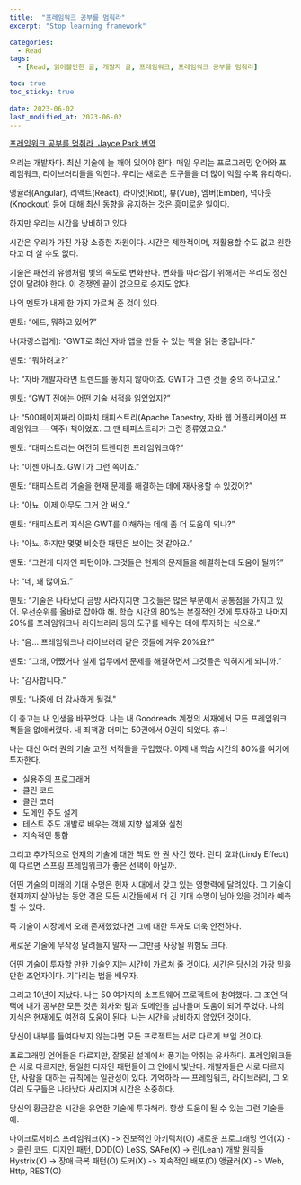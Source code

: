 ```yaml
---
title:  "프레임워크 공부를 멈춰라"
excerpt: "Stop learning framework"

categories:
  - Read
tags:
  - [Read, 읽어볼만한 글, 개발자 글, 프레임워크, 프레임워크 공부를 멈춰라]

toc: true
toc_sticky: true
 
date: 2023-06-02
last_modified_at: 2023-06-02
---
```


[프레임워크 공부를 멈춰라, Jayce Park 번역](https://medium.com/@jongyoungpark/%ED%94%84%EB%A0%88%EC%9E%84%EC%9B%8C%ED%81%AC-%EA%B3%B5%EB%B6%80%EB%A5%BC-%EB%A9%88%EC%B6%B0%EB%9D%BC-1afa37644474)

우리는 개발자다. 최신 기술에 늘 깨어 있어야 한다. 매일 우리는 프로그래밍 언어와 프레임워크, 라이브러리들을 익힌다. 우리는 새로운 도구들을 더 많이 익힐 수록 유리하다.

앵귤러(Angular), 리액트(React), 라이엇(Riot), 뷰(Vue), 엠버(Ember), 넉아웃(Knockout) 등에 대해 최신 동향을 유지하는 것은 흥미로운 일이다.

하지만 우리는 시간을 낭비하고 있다.

시간은 우리가 가진 가장 소중한 자원이다. 시간은 제한적이며, 재활용할 수도 없고 원한다고 더 살 수도 없다.

기술은 패션의 유행처럼 빛의 속도로 변화한다. 변화를 따라잡기 위해서는 우리도 정신없이 달려야 한다. 이 경쟁엔 끝이 없으므로 승자도 없다.

나의 멘토가 내게 한 가지 가르쳐 준 것이 있다.

멘토: “에드, 뭐하고 있어?”

나(자랑스럽게): “GWT로 최신 자바 앱을 만들 수 있는 책을 읽는 중입니다.”

멘토: “뭐하려고?”

나: “자바 개발자라면 트렌드를 놓치지 않아야죠. GWT가 그런 것들 중의 하나고요.”

멘토: “GWT 전에는 어떤 기술 서적을 읽었었지?”

나: “500페이지짜리 아파치 태피스트리(Apache Tapestry, 자바 웹 어플리케이션 프레임워크 — 역주) 책이었죠. 그 땐 태피스트리가 그런 종류였고요.”

멘토: “태피스트리는 여전히 트렌디한 프레임워크야?”

나: “이젠 아니죠. GWT가 그런 쪽이죠.”

멘토: “태피스트리 기술을 현재 문제를 해결하는 데에 재사용할 수 있겠어?”

나: “아뇨, 이제 아무도 그거 안 써요.”

멘토: “태피스트리 지식은 GWT를 이해하는 데에 좀 더 도움이 되나?”

나: “아뇨, 하지만 몇몇 비슷한 패턴은 보이는 것 같아요.”

멘토: “그런게 디자인 패턴이야. 그것들은 현재의 문제들을 해결하는데 도움이 될까?”

나: “네, 꽤 많이요.”

멘토: “기술은 나타났다 금방 사라지지만 그것들은 많은 부분에서 공통점을 가지고 있어. 우선순위를 올바로 잡아야 해. 학습 시간의 80%는 본질적인 것에 투자하고 나머지 20%를 프레임워크나 라이브러리 등의 도구를 배우는 데에 투자하는 식으로.”

나: “음… 프레임워크나 라이브러리 같은 것들에 겨우 20%요?”

멘토: “그래, 어쨌거나 실제 업무에서 문제를 해결하면서 그것들은 익혀지게 되니까.”

나: “감사합니다."

멘토: “나중에 더 감사하게 될걸."

이 충고는 내 인생을 바꾸었다. 나는 내 Goodreads 계정의 서재에서 모든 프레임워크 책들을 없애버렸다. 내 죄책감 더미는 50권에서 0권이 되었다. 휴~!

나는 대신 여러 권의 기술 고전 서적들을 구입했다. 이제 내 학습 시간의 80%를 여기에 투자한다.

- 실용주의 프로그래머
- 클린 코드
- 클린 코더
- 도메인 주도 설계
- 테스트 주도 개발로 배우는 객체 지향 설계와 실천
- 지속적인 통합

그리고 추가적으로 현재의 기술에 대한 책도 한 권 사긴 했다. 린디 효과(Lindy Effect)에 따르면 스프링 프레임워크가 좋은 선택이 아닐까.

어떤 기술의 미래의 기대 수명은 현재 시대에서 갖고 있는 영향력에 달려있다. 그 기술이 현재까지 살아남는 동안 겪은 모든 시간들에서 더 긴 기대 수명이 남아 있을 것이라 예측할 수 있다.

즉 기술이 시장에서 오래 존재했었다면 그에 대한 투자도 더욱 안전하다.

새로운 기술에 무작정 달려들지 말자 — 그만큼 사장될 위험도 크다.

어떤 기술이 투자할 만한 기술인지는 시간이 가르쳐 줄 것이다. 시간은 당신의 가장 믿을만한 조언자이다. 기다리는 법을 배우자.

그리고 10년이 지났다. 나는 50 여가지의 소프트웨어 프로젝트에 참여했다. 그 조언 덕택에 내가 공부한 모든 것은 회사와 팀과 도메인을 넘나들며 도움이 되어 주었다. 나의 지식은 현재에도 여전히 도움이 된다. 나는 시간을 낭비하지 않았던 것이다.

당신이 내부를 들여다보지 않는다면 모든 프로젝트는 서로 다르게 보일 것이다.

프로그래밍 언어들은 다르지만, 잘못된 설계에서 풍기는 악취는 유사하다.
프레임워크들은 서로 다르지만, 동일한 디자인 패턴들이 그 안에서 빛난다.
개발자들은 서로 다르지만, 사람을 대하는 규칙에는 일관성이 있다.
기억하라 — 프레임워크, 라이브러리, 그 외 여러 도구들은 나타났다 사라지며 시간은 소중하다.

당신의 황금같은 시간을 유연한 기술에 투자해라. 항상 도움이 될 수 있는 그런 기술들에.

마이크로서비스 프레임워크(X) -> 진보적인 아키텍처(O)
새로운 프로그래밍 언어(X) -> 클린 코드, 디자인 패턴, DDD(O)
LeSS, SAFe(X) -> 린(Lean) 개발 원칙들
Hystrix(X) -> 장애 극복 패턴(O)
도커(X) -> 지속적인 배포(O)
앵귤러(X) -> Web, Http, REST(O)
